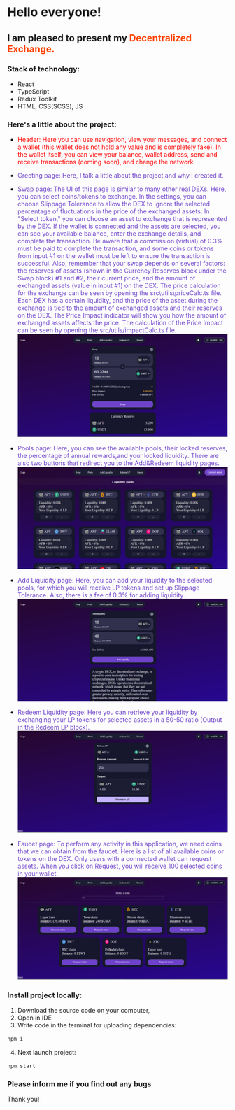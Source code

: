 # Hello everyone!

## I am pleased to present my <span style="color:orangered">Decentralized Exchange<span>.

### Stack of technology: 
- React
- TypeScript
- Redux Toolkit 
- HTML, CSS(SCSS), JS

### Here's a little about the project:

- <span style="color:red">Header:
  Here you can use navigation, view your messages, and connect a wallet (this wallet does not hold any value and is completely fake). In the wallet itself, you can view your balance, wallet address, send and receive transactions (coming soon), and change the network.

- <span style="color:#6e42ca">Greeting page<span>:
  Here, I talk a little about the project and why I created it.
- <span style="color:#6e42ca">Swap page<span>:
  The UI of this page is similar to many other real DEXs. Here, you can select coins/tokens to exchange. In the settings, you can choose Slippage Tolerance to allow the DEX to ignore the selected percentage of fluctuations in the price of the exchanged assets. In "Select token," you can choose an asset to exchange that is represented by the DEX. If the wallet is connected and the assets are selected, you can see your available balance, enter the exchange details, and complete the transaction. Be aware that a commission (virtual) of 0.3% must be paid to complete the transaction, and some coins or tokens from input #1 on the wallet must be left to ensure the transaction is successful. Also, remember that your swap depends on several factors: the reserves of assets (shown in the Currency Reserves block under the Swap block) #1 and #2, their current price, and the amount of exchanged assets (value in input #1) on the DEX. The price calculation for the exchange can be seen by opening the src\utils\priceCalc.ts file. Each DEX has a certain liquidity, and the price of the asset during the exchange is tied to the amount of exchanged assets and their reserves on the DEX. The Price Impact indicator will show you how the amount of exchanged assets affects the price. The calculation of the Price Impact can be seen by opening the src/utils/impactCalc.ts file.
  ![Swap page](https://github.com/Puishoanton/Crypto-Decentralized-Exchange/blob/master/src/assets/readme_imgs/swap.jpg)
- <span style="color:#6e42ca">Pools page<span>: Here, you can see the available pools, their locked reserves, the percentage of annual rewards,and your locked liquidity. There are also two buttons that redirect you to the Add&Redeem liquidity pages.
  ![Pools page](https://github.com/Puishoanton/Crypto-Decentralized-Exchange/blob/master/src/assets/readme_imgs/pools.jpg)
- <span style="color:#6e42ca">Add Liquidity page<span>:
  Here, you can add your liquidity to the selected pools, for which you will receive LP tokens and set up Slippage Tolerance. Also, there is a fee of 0.3% for adding liquidity.
  ![Add Liquidity page](https://github.com/Puishoanton/Crypto-Decentralized-Exchange/blob/master/src/assets/readme_imgs/add.jpg)
- <span style="color:#6e42ca">Redeem Liquidity page<span>:
  Here you can retrieve your liquidity by exchanging your LP tokens for selected assets in a 50-50 ratio (Output in the Redeem LP block).
  ![Redeem Liquidity page](https://github.com/Puishoanton/Crypto-Decentralized-Exchange/blob/master/src/assets/readme_imgs/remove.jpg)
 - <span style="color:#6e42ca">Faucet page<span>: To perform any activity in this application, we need coins that we can obtain from the faucet. Here is a list of all available coins or tokens on the DEX. Only users with a connected wallet can request assets. When you click on Request, you will receive 100 selected coins in your wallet.
  ![Redeem Liquidity page](https://github.com/Puishoanton/Crypto-Decentralized-Exchange/blob/master/src/assets/readme_imgs/faucet.jpg)
### Install project locally: 
1. Download the source code on your computer,  
2. Open in IDE
3. Write code in the terminal for uploading dependencies: 
```bash
npm i
```
4. Next launch project: 
```bash
npm start
```
### Please inform me if you find out any bugs
Thank you!
